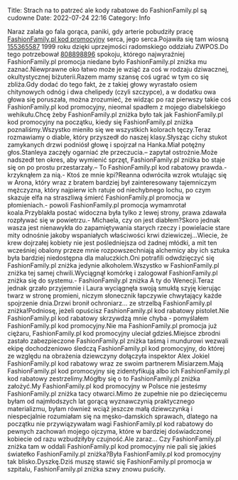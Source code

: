 Title: Strach na to patrzeć ale kody rabatowe do FashionFamily.pl są cudowne
Date: 2022-07-24 22:16
Category: Info

Naraz zalała go fala gorąca, paniki, gdy arterie pobudziły pracę [FashionFamily.pl kod promocyjny](https://promki.pl/kody-rabatowe/fashionfamilypl) serca, jego serca.Pojawiła się tam wiosną [155365587](https://telinfo.co/fr/numero/serie/155/36/55/) 1999 roku dzięki uprzejmości radomskiego oddziału ZWPOS.Do tego potrzebował [808898896](https://telinfo.co/pl/numer/808898896/) spokoju, którego najwyraźniej FashionFamily.pl promocja niedane było FashionFamily.pl zniżka mu zaznać.Niewprawne oko łatwo może je wziąć za coś w rodzaju dziwacznej, okultystycznej biżuterii.Razem mamy szansę coś ugrać w tym co się zbliża.Gdy dodać do tego fakt, że z takiej głowy wyrastało osiem chitynowych odnóg i dwa chelipedy (czyli szczypce), a w dodatku owa głowa się poruszała, można zrozumieć, że widząc po raz pierwszy takie coś FashionFamily.pl kod promocyjny, nieomal spadłem z mojego diabelskiego wehikułu.Chcę żeby FashionFamily.pl zniżka było tak jak FashionFamily.pl kod promocyjny na początku, kiedy się FashionFamily.pl zniżka poznaliśmy.Wszystko mieniło się we wszystkich kolorach tęczy.Teraz rozmawiamy o diable, który przyszedł do naszej klasy.Słysząc cichy stukot zamykanych drzwi podniósł głowę i spojrzał na Hanka.Miał potężny głos.Stanleya zaczęły ogarniać złe przeczucia.– zapytał ostrożnie.Może nadszedł ten okres, aby wymienić sprzęt, FashionFamily.pl zniżka bo staje się on po prostu przestarzały.– To FashionFamily.pl kod rabatowy prawda.- krzyknąłem za nią.- Ktoś ze mnie kpi?Reanna odwróciła wzrok wtulając się w Arona, który wraz z bratem bardziej był zainteresowany tajemniczym mężczyzna, który najpierw ich ratuje od niechybnego lochu, po czym skazuje elfa na straszliwą śmierć FashionFamily.pl promocja w płomieniach.- powoli FashionFamily.pl promocja wymamrotał koala.Przyblakła postać widoczna była tylko z lewej strony, prawa zdawała rozpływać się w powietrzu.- Michaela, czy on jest diabłem?Skoro jednak wasza jest nienawykła do zapamiętywania starych rzeczy i powielacie stare mity odnośnie jakoby wspaniałych właściwości krwi dziewiczej...Wiecie, że krew dojrzałej kobiety nie jest pośledniejsza od żadnej młódki, a mit ten wcześniej obalony przeze mnie rozpowszechniają alchemicy aby ich sztuka była bardziej niedostępna dla maluczkich.Oni potrafili odwdzięczyć się FashionFamily.pl zniżka jedynie alkoholem.Wszystko w FashionFamily.pl zniżka tej samej chwili.Wyciągnął komórkę i zalogował FashionFamily.pl zniżka się do systemu.- FashionFamily.pl zniżka A ty do Wenecji.Teraz jednak grzało przyjemnie i Laura wyciągnęła swoją smukłą szyję kierując twarz w stronę promieni, niczym słonecznik łapczywie chwytający każde spojrzenie dnia.Drzwi bronił ochroniarz… ze strzelbą FashionFamily.pl zniżka!Podniosę, jeżeli opuścisz FashionFamily.pl kod rabatowy pistolet.Nie FashionFamily.pl kod rabatowy skrzywdzą mnie chyba - pomyślałem FashionFamily.pl kod promocyjny.Nie ma FashionFamily.pl promocja już ciężaru, FashionFamily.pl kod promocyjny uleciał gdzieś.Miejsce zbrodni zastało zabezpieczone FashionFamily.pl zniżka taśmą i mundurowi wezwali ekipę dochodzeniowo śledczą FashionFamily.pl kod promocyjny, do której ze względu na obrażenia dziewczyny dołączyła inspektor Alex Jokiel FashionFamily.pl kod rabatowy wraz ze swoim partnerem Misiarzem.Mają FashionFamily.pl kod promocyjny się zidentyfikują albo ich FashionFamily.pl kod rabatowy zestrzelimy.Mógłby się o to FashionFamily.pl zniżka założyć.My FashionFamily.pl kod promocyjny w Polsce nie jesteśmy FashionFamily.pl zniżka tacy otwarci.Mimo że zupełnie nie po dziecięcemu byłam od najmłodszych lat gorącą wyznawczynią praktycznego materializmu, byłam również wciąż jeszcze małą dziewczynką i niespecjalnie rozumiałam się na męsko-damskich sprawach, dlatego na początku nie przywiązywałam wagi FashionFamily.pl kod rabatowy do pewnych zachowań mojego ojczyma, które w bardziej doświadczonej kobiecie od razu wzbudziłyby czujność.Ale zaraz… Czy FashionFamily.pl zniżka tam w oddali FashionFamily.pl kod promocyjny nie pali się jakieś światełko FashionFamily.pl zniżka?Była FashionFamily.pl kod promocyjny tak blisko.Dyszkę.Dziś muszę stawić się FashionFamily.pl promocja w szpitalu, FashionFamily.pl zniżka szwy znowu puściły.
